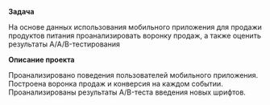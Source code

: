 **Задача**

На основе данных использования мобильного приложения для продажи продуктов питания проанализировать воронку продаж, а также оценить результаты A/A/B-тестирования

**Описание проекта**

Проанализировано поведения пользователей мобильного приложения. Построена воронка продаж и конверсия на каждом событии. Проанализированы результаты A/B-теста введения новых шрифтов.


